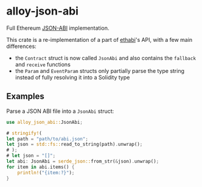 # alloy-json-abi

Full Ethereum [JSON-ABI] implementation.

This crate is a re-implementation of a part of [ethabi]'s API, with a few main
differences:
- the `Contract` struct is now called `JsonAbi` and also contains the `fallback`
  and `receive` functions
- the `Param` and `EventParam` structs only partially parse the type string
  instead of fully resolving it into a Solidity type

[JSON-ABI]: https://docs.soliditylang.org/en/latest/abi-spec.html#json
[ethabi]: https://crates.io/crates/ethabi

## Examples

Parse a JSON ABI file into a `JsonAbi` struct:

```rust
use alloy_json_abi::JsonAbi;

# stringify!(
let path = "path/to/abi.json";
let json = std::fs::read_to_string(path).unwrap();
# );
# let json = "[]";
let abi: JsonAbi = serde_json::from_str(&json).unwrap();
for item in abi.items() {
    println!("{item:?}");
}
```
